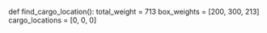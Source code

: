 def find_cargo_location():
    total_weight = 713
    box_weights = [200, 300, 213]
    cargo_locations = [0, 0, 0]
